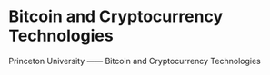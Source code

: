 # Bitcoin and Cryptocurrency Technologies
Princeton University —— Bitcoin and Cryptocurrency Technologies